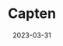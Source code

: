 ---
title: "Capten"
date: 2023-03-31
description: "Capten User Guide doc"
type : "docs"
version: "0.0.2"
draft: false
weight: 3
---